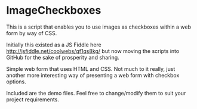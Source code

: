 # ImageCheckboxes
This is a script that enables you to use images as checkboxes within a web form by way of CSS.

Initially this existed as a JS Fiddle here http://jsfiddle.net/coolwebs/qf1qs8kg/ but now moving the scripts into GitHub for the sake of prosperity and sharing.

Simple web form that uses HTML and CSS. Not much to it really, just another more interesting way of presenting a web form with checkbox options.

Included are the demo files. Feel free to change/modify them to suit your project requirements.
